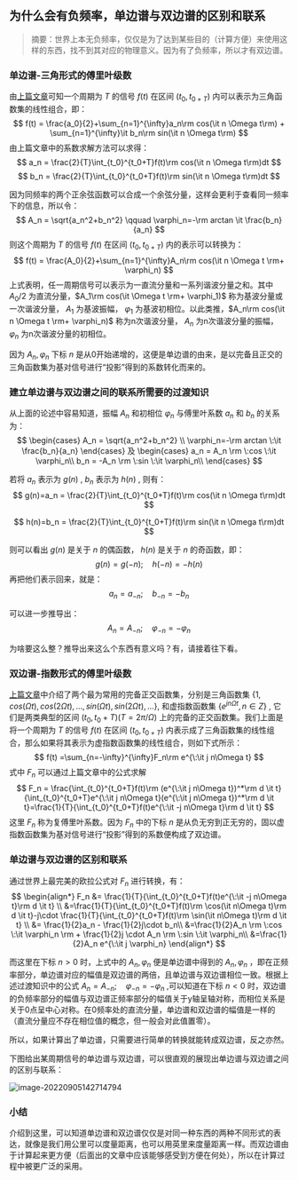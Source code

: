 ## 为什么会有负频率，单边谱与双边谱的区别和联系

> 摘要：世界上本无负频率，仅仅是为了达到某些目的（计算方便）来使用这样的东西，找不到其对应的物理意义。因为有了负频率，所以才有双边谱。

### 单边谱-三角形式的傅里叶级数

由[上篇文章](https://mp.weixin.qq.com/s/6OrHJG9HDfx4YFTOTKYmHw)可知一个周期为 $T$ 的信号 $f(t)$ 在区间 $(t_0, t_{0+T})$ 内可以表示为三角函数集的线性组合，即：
$$
f(t) = \frac{a_0}{2}+\sum_{n=1}^{\infty}a_n\rm cos(\it n \Omega t\rm) +  \sum_{n=1}^{\infty}\it b_n\rm sin(\it n \Omega t\rm)
$$
由上篇文章中的系数求解方法可以求得：
$$
a_n = \frac{2}{T}\int_{t_0}^{t_0+T}f(t)\rm cos(\it n \Omega t\rm)dt
$$
$$
b_n = \frac{2}{T}\int_{t_0}^{t_0+T}f(t)\rm sin(\it n \Omega t\rm)dt
$$

因为同频率的两个正余弦函数可以合成一个余弦分量，这样会更利于查看同一频率下的信息，所以令：
$$
A_n = \sqrt{a_n^2+b_n^2} \qquad \varphi_n=-\rm arctan \it \frac{b_n}{a_n}
$$
则这个周期为 $T$ 的信号 $f(t)$ 在区间 $(t_0, t_{0+T})$ 内的表示可以转换为：
$$
f(t) = \frac{A_0}{2}+\sum_{n=1}^{\infty}A_n\rm cos(\it n \Omega t \rm+ \varphi_n)
$$
 上式表明，任一周期信号可以表示为一直流分量和一系列谐波分量之和。其中 $A_0/2$  为直流分量，$A_1\rm cos(\it \Omega t \rm+ \varphi_1)$ 称为基波分量或一次谐波分量， $A_1$ 为基波振幅， $\varphi_1$ 为基波初相位。以此类推，$A_n\rm cos(\it n \Omega t \rm+ \varphi_n)$ 称为n次谐波分量， $A_n$ 为n次谐波分量的振幅， $\varphi_n$ 为n次谐波分量的初相位。

因为 $A_n, \varphi_n$ 下标 $n$ 是从0开始递增的，这便是单边谱的由来，是以完备且正交的三角函数集为基对信号进行“投影”得到的系数转化而来的。

### 建立单边谱与双边谱之间的联系所需要的过渡知识

从上面的论述中容易知道，振幅 $A_n$ 和初相位 $\varphi_n$ 与傅里叶系数 $a_n$ 和  $b_n$ 的关系为：
$$
\begin{cases}
A_n = \sqrt{a_n^2+b_n^2} \\ \varphi_n=-\rm arctan \:\it \frac{b_n}{a_n}
\end{cases}
及
\begin{cases}
a_n = A_n \rm \:cos \:\it \varphi_n\\
b_n = -A_n \rm \:sin \:\it \varphi_n\\
\end{cases}
$$

若将 $a_n$ 表示为 $g(n)$ ,   $b_n$ 表示为 $h(n)$ ,  则有：
$$
g(n)=a_n = \frac{2}{T}\int_{t_0}^{t_0+T}f(t)\rm cos(\it n \Omega t\rm)dt
$$

$$
h(n)=b_n = \frac{2}{T}\int_{t_0}^{t_0+T}f(t)\rm sin(\it n \Omega t\rm)dt
$$

则可以看出 $g(n)$ 是关于 $n$ 的偶函数， $h(n)$ 是关于 $n$ 的奇函数，即：
$$
g(n)=g(-n); \quad h(-n)=-h(n)
$$
再把他们表示回来，就是：
$$
a_n=a_{-n}; \quad b_{-n}=-b_n
$$

可以进一步推导出：
$$
A_n=A_{-n}; \quad \varphi_{-n}=-\varphi_n
$$


为啥要这么整？推导出来这么个东西有意义吗？有，请接着往下看。

### 双边谱-指数形式的傅里叶级数

[上篇文章](https://mp.weixin.qq.com/s/6OrHJG9HDfx4YFTOTKYmHw)中介绍了两个最为常用的完备正交函数集，分别是三角函数集 $\{1, cos(\Omega t), cos(2\Omega t),...,sin(\Omega t), sin(2\Omega t),...\}$, 和虚指数函数集 $\{e^{jn\Omega t}, n\in Z\}$ , 它们是两类典型的区间 $(t_0, t_0+T)(T=2\pi / \Omega)$ 上的完备的正交函数集。我们上面是将一个周期为 $T$ 的信号 $f(t)$ 在区间 $(t_0, t_{0+T})$ 内表示成了三角函数集的线性组合，那么如果将其表示为虚指数函数集的线性组合，则如下式所示：
$$
f(t) =\sum_{n=-\infty}^{\infty}F_n\rm e^{\:\it j n\Omega t}
$$
式中 $F_n$ 可以通过上篇文章中的公式求解 
$$
F_n = \frac{\int_{t_0}^{t_0+T}f(t)\rm (e^{\:\it j n\Omega t})^*\rm d \it t}{\int_{t_0}^{t_0+T}e^{\:\it j n\Omega t}(e^{\:\it j n\Omega t})^*\rm d \it t}=\frac{1}{T}{\int_{t_0}^{t_0+T}f(t)e^{\:\it -j n\Omega t}\rm d \it t}
$$
这里 $F_n$ 称为复傅里叶系数。因为 $F_n$ 中的下标 $n$ 是从负无穷到正无穷的，固以虚指数函数集为基对信号进行“投影”得到的系数便构成了双边谱。

### 单边谱与双边谱的区别和联系

通过世界上最完美的欧拉公式对 $F_n$ 进行转换，有：
$$
\begin{align*}
F_n &= \frac{1}{T}{\int_{t_0}^{t_0+T}f(t)e^{\:\it -j n\Omega t}\rm d \it t} \\
&=\frac{1}{T}{\int_{t_0}^{t_0+T}f(t)\rm \cos(\it n\Omega t)\rm d \it t}-j\cdot \frac{1}{T}{\int_{t_0}^{t_0+T}f(t)\rm \sin(\it n\Omega t)\rm d \it t} \\
&= \frac{1}{2}a_n - \frac{1}{2}j\cdot b_n\\
&=\frac{1}{2}A_n \rm \:cos \:\it \varphi_n  \rm + \frac{1}{2}j \cdot A_n \rm \:sin \:\it \varphi_n\\
&=\frac{1}{2}A_n e^{\:\it j \varphi_n}
\end{align*}
$$

而这里在下标 $n>0$ 时，上式中的 $A_n, \varphi_n$ 便是单边谱中得到的 $A_n, \varphi_n$ ，即在正频率部分，单边谱对应的幅值是双边谱的两倍，且单边谱与双边谱相位一致。根据上述过渡知识中的公式 $A_n=A_{-n}; \quad \varphi_{-n}=-\varphi_n$ ,可以知道在下标 $n<0$ 时，双边谱的负频率部分的幅值与双边谱正频率部分的幅值关于y轴呈轴对称，而相位关系是关于0点呈中心对称。在0频率处的直流分量，单边谱和双边谱的幅值是一样的（直流分量应不存在相位值的概念，但一般会对此值置零）。

所以，如果计算出了单边谱，只需要进行简单的转换就能转成双边谱，反之亦然。

下图给出某周期信号的单边谱与双边谱，可以很直观的展现出单边谱与双边谱之间的区别与联系：

![image-20220905142714794](https://kerwins.oss-cn-shanghai.aliyuncs.com/img_for_typora/image-20220905142714794.png)

### 小结
介绍到这里，可以知道单边谱和双边谱仅仅是对同一种东西的两种不同形式的表达，就像是我们用公里可以度量距离，也可以用英里来度量距离一样。而双边谱由于计算起来更方便（后面出的文章中应该能够感受到方便在何处），所以在计算过程中被更广泛的采用。

